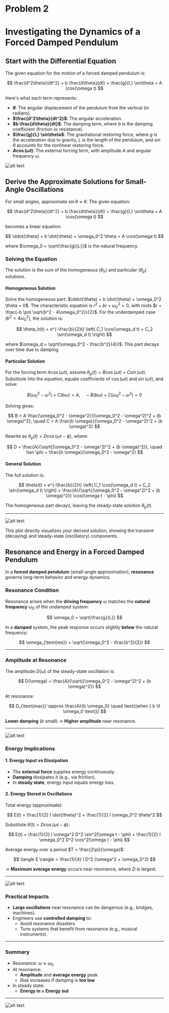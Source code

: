# Problem 2

# Investigating the Dynamics of a Forced Damped Pendulum


##  Start with the Differential Equation

The given equation for the motion of a forced damped pendulum is:

$$
\frac{d^2\theta}{dt^2} + b \frac{d\theta}{dt} + \frac{g}{L} \sin\theta = A \cos(\omega t)
$$

Here's what each term represents:

- **$\theta$**: The angular displacement of the pendulum from the vertical (in radians).
- **$\frac{d^2\theta}{dt^2}$**: The angular acceleration.
- **$b \frac{d\theta}{dt}$**: The damping term, where $b$ is the damping coefficient (friction or resistance).
- **$\frac{g}{L} \sin\theta$**: The gravitational restoring force, where $g$ is the acceleration due to gravity, $L$ is the length of the pendulum, and $\sin\theta$ accounts for the nonlinear restoring force.
- **$A \cos(\omega t)$**: The external forcing term, with amplitude $A$ and angular frequency $\omega$.


![alt text](image-13.png)


##  Derive the Approximate Solutions for Small-Angle Oscillations

For small angles, approximate $\sin\theta \approx \theta$. The given equation:

$$
\frac{d^2\theta}{dt^2} + b \frac{d\theta}{dt} + \frac{g}{L} \sin\theta = A \cos(\omega t)
$$

becomes a linear equation:

$$
\ddot{\theta} + b \dot{\theta} + \omega_0^2 \theta = A \cos(\omega t)
$$

where $\omega_0 = \sqrt{\frac{g}{L}}$ is the natural frequency.

### Solving the Equation

The solution is the sum of the homogeneous ($\theta_h$) and particular ($\theta_p$) solutions.

#### Homogeneous Solution

Solve the homogeneous part: $\ddot{\theta} + b \dot{\theta} + \omega_0^2 \theta = 0$. The characteristic equation is $r^2 + b r + \omega_0^2 = 0$, with roots $r = \frac{-b \pm \sqrt{b^2 - 4\omega_0^2}}{2}$. For the underdamped case ($b^2 < 4\omega_0^2$), the solution is:

$$
\theta_h(t) = e^{-\frac{b}{2}t} \left( C_1 \cos(\omega_d t) + C_2 \sin(\omega_d t) \right)
$$

where $\omega_d = \sqrt{\omega_0^2 - \frac{b^2}{4}}$. This part decays over time due to damping.

#### Particular Solution

For the forcing term $A \cos(\omega t)$, assume $\theta_p(t) = B \cos(\omega t) + C \sin(\omega t)$. Substitute into the equation, equate coefficients of $\cos(\omega t)$ and $\sin(\omega t)$, and solve:

$$
B (\omega_0^2 - \omega^2) + C (b \omega) = A, \quad -B (b \omega) + C (\omega_0^2 - \omega^2) = 0
$$

Solving gives:

$$
B = A \frac{\omega_0^2 - \omega^2}{(\omega_0^2 - \omega^2)^2 + (b \omega)^2}, \quad C = A \frac{b \omega}{(\omega_0^2 - \omega^2)^2 + (b \omega)^2}
$$

Rewrite as $\theta_p(t) = D \cos(\omega t - \phi)$, where:

$$
D = \frac{A}{\sqrt{(\omega_0^2 - \omega^2)^2 + (b \omega)^2}}, \quad \tan \phi = \frac{b \omega}{\omega_0^2 - \omega^2}
$$

#### General Solution

The full solution is:

$$
\theta(t) = e^{-\frac{b}{2}t} \left( C_1 \cos(\omega_d t) + C_2 \sin(\omega_d t) \right) + \frac{A}{\sqrt{(\omega_0^2 - \omega^2)^2 + (b \omega)^2}} \cos(\omega t - \phi)
$$

The homogeneous part decays, leaving the steady-state solution $\theta_p(t)$.

---

![alt text](image-14.png)


This plot directly visualizes your derived solution, showing the transient (decaying) and steady-state (oscillatory) components.
## Resonance and Energy in a Forced Damped Pendulum

In a **forced damped pendulum** (small-angle approximation), **resonance** governs long-term behavior and energy dynamics.



### Resonance Condition

Resonance arises when the **driving frequency** $\omega$ matches the **natural frequency** $\omega_0$ of the undamped system:

$$
\omega_0 = \sqrt{\frac{g}{L}}
$$

In a **damped** system, the peak response occurs slightly **below** the natural frequency:

$$
\omega_{\text{res}} = \sqrt{\omega_0^2 - \frac{b^2}{2}}
$$

---

### Amplitude at Resonance

The amplitude $D(\omega)$ of the steady-state oscillation is:

$$
D(\omega) = \frac{A}{\sqrt{(\omega_0^2 - \omega^2)^2 + (b \omega)^2}}
$$

At resonance:

$$
D_{\text{max}} \approx \frac{A}{b \omega_0} \quad \text{(when } b \ll \omega_0 \text{)}
$$

 **Lower damping** ($b$ small) → **Higher amplitude** near resonance.

---
![alt text](image-15.png)
### Energy Implications

#### 1. Energy Input vs Dissipation
- The **external force** supplies energy continuously.
- **Damping** dissipates it (e.g., via friction).
- In **steady state**, energy input equals energy loss.

#### 2. Energy Stored in Oscillations

Total energy (approximate):

$$
E(t) = \frac{1}{2} I \dot{\theta}^2 + \frac{1}{2} I \omega_0^2 \theta^2
$$

Substitute $\theta(t) = D \cos(\omega t - \phi)$:

$$
E(t) = \frac{1}{2} I \omega^2 D^2 \sin^2(\omega t - \phi) + \frac{1}{2} I \omega_0^2 D^2 \cos^2(\omega t - \phi)
$$

Average energy over a period $T = \frac{2\pi}{\omega}$:

$$
\langle E \rangle = \frac{1}{4} I D^2 (\omega^2 + \omega_0^2)
$$

→ **Maximum average energy** occurs near resonance, where $D$ is largest.

---
![alt text](image-16.png)
### Practical Impacts

- **Large oscillations** near resonance can be dangerous (e.g., bridges, machines).
- Engineers use **controlled damping** to:
  - Avoid resonance disasters
  - Tune systems that benefit from resonance (e.g., musical instruments).

---

### Summary

- Resonance: $\omega \approx \omega_0$
- At resonance:
  - **Amplitude** and **average energy** peak
  - Risk increases if damping is **too low**
- In steady state:
  - **Energy in = Energy out**

---
![alt text](image-12.png)









